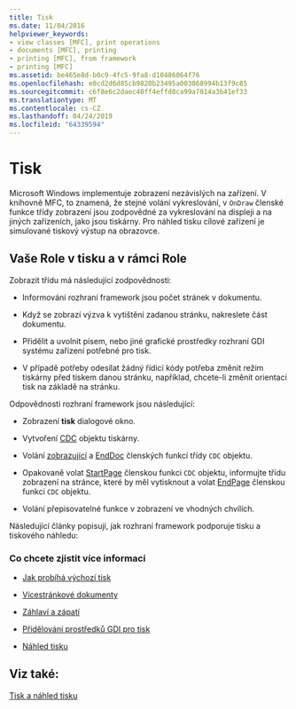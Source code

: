 ```yaml
---
title: Tisk
ms.date: 11/04/2016
helpviewer_keywords:
- view classes [MFC], print operations
- documents [MFC], printing
- printing [MFC], from framework
- printing [MFC]
ms.assetid: be465e8d-b0c9-4fc5-9fa8-d10486064f76
ms.openlocfilehash: e0cd2d6d85cb9820b23495a003068994b13f9c85
ms.sourcegitcommit: c6f8e6c2daec40ff4effd8ca99a7014a3b41ef33
ms.translationtype: MT
ms.contentlocale: cs-CZ
ms.lasthandoff: 04/24/2019
ms.locfileid: "64339594"
---
```

# <a name="printing"></a>Tisk

Microsoft Windows implementuje zobrazení nezávislých na zařízení. V knihovně MFC, to znamená, že stejné volání vykreslování, v `OnDraw` členské funkce třídy zobrazení jsou zodpovědné za vykreslování na displeji a na jiných zařízeních, jako jsou tiskárny. Pro náhled tisku cílové zařízení je simulované tiskový výstup na obrazovce.

##  <a name="_core_your_role_in_printing_vs.._the_framework.92.s_role"></a> Vaše Role v tisku a v rámci Role

Zobrazit třídu má následující zodpovědnosti:

- Informování rozhraní framework jsou počet stránek v dokumentu.

- Když se zobrazí výzva k vytištění zadanou stránku, nakreslete část dokumentu.

- Přidělit a uvolnit písem, nebo jiné grafické prostředky rozhraní GDI systému zařízení potřebné pro tisk.

- V případě potřeby odesílat žádný řídicí kódy potřeba změnit režim tiskárny před tiskem danou stránku, například, chcete-li změnit orientaci tisk na základě na stránku.

Odpovědnosti rozhraní framework jsou následující:

- Zobrazení **tisk** dialogové okno.

- Vytvoření [CDC](../mfc/reference/cdc-class.md) objektu tiskárny.

- Volání [zobrazující](../mfc/reference/cdc-class.md#startdoc) a [EndDoc](../mfc/reference/cdc-class.md#enddoc) členských funkcí třídy `CDC` objektu.

- Opakovaně volat [StartPage](../mfc/reference/cdc-class.md#startpage) členskou funkci `CDC` objektu, informujte třídu zobrazení na stránce, které by měl vytisknout a volat [EndPage](../mfc/reference/cdc-class.md#endpage) členskou funkci `CDC` objektu.

- Volání přepisovatelné funkce v zobrazení ve vhodných chvílích.

Následující články popisují, jak rozhraní framework podporuje tisku a tiskového náhledu:

### <a name="what-do-you-want-to-know-more-about"></a>Co chcete zjistit více informací

- [Jak probíhá výchozí tisk](../mfc/how-default-printing-is-done.md)

- [Vícestránkové dokumenty](../mfc/multipage-documents.md)

- [Záhlaví a zápatí](../mfc/headers-and-footers.md)

- [Přidělování prostředků GDI pro tisk](../mfc/allocating-gdi-resources.md)

- [Náhled tisku](../mfc/print-preview-architecture.md)

## <a name="see-also"></a>Viz také:

[Tisk a náhled tisku](../mfc/printing-and-print-preview.md)
